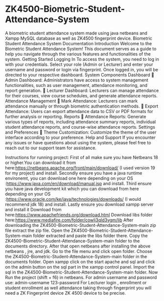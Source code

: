 # ZK4500-Biometric-Student-Attendance-System
A biometric student attendance system made using java netbeans and  Xampp MySQL database as well as ZK4500 fingerprint device.
Biometric Student Attendance System Documentation
Introduction
Welcome to the Biometric Student Attendance System! This document serves as a guide to help you 
navigate through the various features and functionalities of the system.
Getting Started
Logging In
To access the system, you need to log in with your credentials. Select your role (Admin or Lecturer) and 
enter your username and password or login via fingerprint. Once logged in, you will be directed to your 
respective dashboard.
System Components
Dashboard
 Admin Dashboard: Administrators have access to system management functionalities, such as 
user management, attendance monitoring, and report generation.
 Lecturer Dashboard: Lecturers can manage attendance for their courses, view course schedules, 
and generate attendance reports.
Attendance Management
 Mark Attendance: Lecturers can mark attendance manually or through biometric authentication 
methods.
 Export Attendance: Users can export attendance data to CSV or PDF formats for further analysis
or reporting.
Reports
 Attendance Reports: Generate various types of reports, including attendance summary reports, 
individual student attendance reports, and course-wise attendance reports.
Settings and Preferences
 Theme Customization: Customize the theme of the user interface according to your preference.
Help and Support
If you encounter any issues or have questions about using the system, please feel free to reach out to our 
support team for assistance.


Instructions for running project:
First of all make sure you have Netbeans 18 or higher.You can download it from here:https://netbeans.apache.org/front/main/download/
(I used version 19 for my project) and install.
Secondly ensure you have a java runtime environemt, you can download one here depending on your OS :https://www.java.com/en/download/manual.jsp
and install.
Third ensure you have java development kit which you can download from here depending on your OS :https://www.oracle.com/ke/java/technologies/downloads/
(I would recommend jdk 18) and install.
Lastly ensure you download xampp server and install it Download from here:https://www.apachefriends.org/download.html 
Download libs folder here:https://www.mediafire.com/folder/cowlj3qld3vgm/lib
After downloading the  ZK4500-Biometric-Student-Attendance-System-main zip file extract the zip file.
Open the ZK4500-Biometric-Student-Attendance-System-main folder extracted and paste the libs folder there.
Copy the ZK4500-Biometric-Student-Attendance-System-main folder to the documents directory.
After that open netbeans after installing the above netbeans , jre, and jdk.
Go to the file menu and click open folder.
Choose the ZK4500-Biometric-Student-Attendance-System-main folder in the documents folder.
Open xampp click on the start apache and sql and click on the admin button on the sql part in the xampp control panel.
Import the sql in the ZK4500-Biometric-Student-Attendance-System-main folder.
Now Run the project (shift + f6) in netbeans.
For admin username and password use:
admin-username
123-password
For Lecturer login , enrollment or student enrollment as well attendance taking through fingerprint you will need a ZK Fingerprint device ZK 4500 device to be precise.

